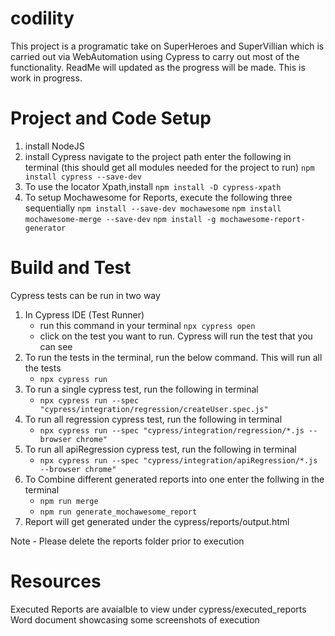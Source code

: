 # codility
This project is a programatic take on SuperHeroes and SuperVillian which is carried out via 
WebAutomation using Cypress to carry out most of the functionality.
ReadMe will updated as the progress will be made.
This is work in progress.

# Project and Code Setup
1. install NodeJS
2. install Cypress
   navigate to the project path 
   enter the following in terminal (this should get all modules needed for the project to run)
    `npm install cypress --save-dev`
3. To use the locator Xpath,install
    `npm install -D cypress-xpath`        
4. To setup Mochawesome for Reports, execute the following three sequentially
    `npm install --save-dev mochawesome`
    `npm install mochawesome-merge --save-dev`
    `npm install -g mochawesome-report-generator`

# Build and Test
Cypress tests can be run in two way
1. In Cypress IDE (Test Runner)
    - run this command in your terminal `npx cypress open`
    - click on the test you want to run. Cypress will run the test that you can see
2. To run the tests in the terminal, run the below command. This will run all the tests
    - `npx cypress run`
3. To run a single cypress test, run the following in terminal
    - `npx cypress run --spec "cypress/integration/regression/createUser.spec.js"`
4. To run all regression cypress test, run the following in terminal
    - `npx cypress run --spec "cypress/integration/regression/*.js --browser chrome"`    
5. To run all apiRegression cypress test, run the following in terminal
    - `npx cypress run --spec "cypress/integration/apiRegression/*.js --browser chrome"`
6. To Combine different generated reports into one enter the follwing in the terminal
    - `npm run merge`
    - `npm run generate_mochawesome_report`
7. Report will get generated under the cypress/reports/output.html

Note - Please delete the reports folder prior to execution

# Resources 
Executed Reports are avaialble to view under cypress/executed_reports
Word document showcasing some screenshots of execution